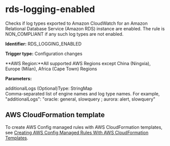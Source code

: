 # rds\-logging\-enabled<a name="rds-logging-enabled"></a>

Checks if log types exported to Amazon CloudWatch for an Amazon Relational Database Service \(Amazon RDS\) instance are enabled\. The rule is NON\_COMPLIANT if any such log types are not enabled\.

**Identifier:** RDS\_LOGGING\_ENABLED

**Trigger type:** Configuration changes

**AWS Region:**All supported AWS Regions except China \(Ningxia\), Europe \(Milan\), Africa \(Cape Town\) Regions

**Parameters:**

additionalLogs \(Optional\)Type: StringMap  
Comma\-separated list of engine names and log type names\. For example, "additionalLogs": "oracle: general, slowquery ; aurora: alert, slowquery"

## AWS CloudFormation template<a name="w24aac11c29c17d259c15"></a>

To create AWS Config managed rules with AWS CloudFormation templates, see [Creating AWS Config Managed Rules With AWS CloudFormation Templates](aws-config-managed-rules-cloudformation-templates.md)\.